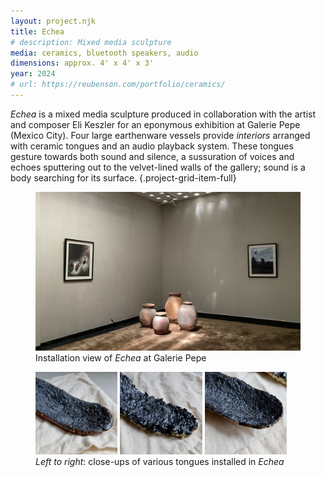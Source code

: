 ```yaml
---
layout: project.njk
title: Echea
# description: Mixed media sculpture
media: ceramics, bluetooth speakers, audio
dimensions: approx. 4' x 4' x 3'
year: 2024
# url: https://reubenson.com/portfolio/ceramics/
---
```


_Echea_ is a mixed media sculpture produced in collaboration with the artist and composer Eli Keszler for an eponymous exhibition at Galerie Pepe (Mexico City). Four large earthenware vessels provide _interiors_ arranged with ceramic tongues and an audio playback system. These tongues gesture towards both sound and silence, a sussuration of voices and echoes sputtering out to the velvet-lined walls of the gallery; sound is a body searching for its surface.
{.project-grid-item-full}

<!-- Their interiors, arranged with speakers and ceramic tongues, conceal themselves until approached. These tongues gesture towards both sound and silence, sputtering voices into a chamber of echoes, whispering out to the velvet-lined walls of the gallery. Sound is a body that is always searching for its surface. -->

<!-- The sculpture consists of four large earthenware vessels containing ceramic tongues, speakers, and a repeating hour-long audio programme. -->

<!-- The vessels were produced by an artisan in Guadalajara, and their _interiors_ were activated with -->

<!-- in which I produced the tongues and collaborated on all the other aspects of the sculpture. -->

<figure class="project-grid-item-full">
  <img src="/public/echea/wide-installation-view.jpg" class="" alt="" style="aspect-ratio: 15/9; object-fit: cover; height: auto;">
  <figcaption>Installation view of <em>Echea</em> at Galerie Pepe</figcaption>
</figure>

<!-- I've collaborated with the artist and composer Eli Keszler over many years, with roles ranging from ranging from [bassoon performance on _Cold Pin_](https://p-a-n.org/product/eli-keszler-cold-pin-pan-21/) (2011), Arduino microcontroller programming for an installation at the [MIT List Center](https://listart.mit.edu/exhibitions/open-tunings) (2015), [sound design and live spatialization for a performance at The Whitney](https://whitney.org/events/eli-keszler) (2019), and most recently, a [mixed media sculpture at Galerie Pepe](https://arc.net/l/quote/qgchhwmo) titled _Echea_ (2024). -->

<!-- {.project-grid-item-2} -->
<!-- <figure class="project-grid-item-2"> -->
  <!-- <img src="/public/echea/tongue-vessel.jpg" class="" alt=""> -->
<!-- </figure> -->

<figure class="project-grid-item-full horizontal">
  <img src="/public/echea/tongue-close.jpg" class="" alt="" style="max-width: 31%;">
  <img src="/public/echea/tongue-2.jpg" class="" alt="" style="max-width: 31%;">
  <img src="/public/echea/tongue-3.jpg" class="" alt="" style="max-width: 31%;">
  <figcaption><em>Left to right</em>: close-ups of various tongues installed in <em>Echea</em></figcaption>
</figure>

<figure class="project-grid-item-2">
</figure>

<figure class="project-grid-item-2">
</figure>

<!-- which creates an intimacy of experience that can be difficult with larger sculpture that interacts on the scale of architecture or environment. -->

<!-- <figure class="project-grid-item-4">
  <img src="/public/echea/tongue-close.jpg" class="" alt="">
</figure> -->
